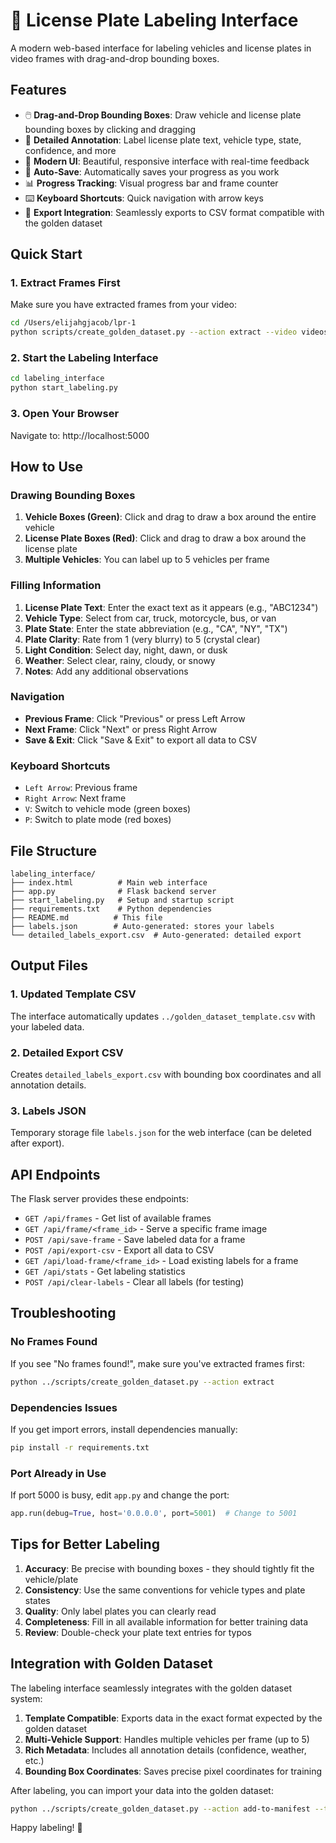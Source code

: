 # 🚗 License Plate Labeling Interface

A modern web-based interface for labeling vehicles and license plates in video frames with drag-and-drop bounding boxes.

## Features

- 🖱️ **Drag-and-Drop Bounding Boxes**: Draw vehicle and license plate bounding boxes by clicking and dragging
- 📝 **Detailed Annotation**: Label license plate text, vehicle type, state, confidence, and more
- 🎨 **Modern UI**: Beautiful, responsive interface with real-time feedback
- 💾 **Auto-Save**: Automatically saves your progress as you work
- 📊 **Progress Tracking**: Visual progress bar and frame counter
- ⌨️ **Keyboard Shortcuts**: Quick navigation with arrow keys
- 🔄 **Export Integration**: Seamlessly exports to CSV format compatible with the golden dataset

## Quick Start

### 1. Extract Frames First
Make sure you have extracted frames from your video:
```bash
cd /Users/elijahgjacob/lpr-1
python scripts/create_golden_dataset.py --action extract --video videos/main_video.mp4
```

### 2. Start the Labeling Interface
```bash
cd labeling_interface
python start_labeling.py
```

### 3. Open Your Browser
Navigate to: http://localhost:5000

## How to Use

### Drawing Bounding Boxes
1. **Vehicle Boxes (Green)**: Click and drag to draw a box around the entire vehicle
2. **License Plate Boxes (Red)**: Click and drag to draw a box around the license plate
3. **Multiple Vehicles**: You can label up to 5 vehicles per frame

### Filling Information
1. **License Plate Text**: Enter the exact text as it appears (e.g., "ABC1234")
2. **Vehicle Type**: Select from car, truck, motorcycle, bus, or van
3. **Plate State**: Enter the state abbreviation (e.g., "CA", "NY", "TX")
4. **Plate Clarity**: Rate from 1 (very blurry) to 5 (crystal clear)
5. **Light Condition**: Select day, night, dawn, or dusk
6. **Weather**: Select clear, rainy, cloudy, or snowy
7. **Notes**: Add any additional observations

### Navigation
- **Previous Frame**: Click "Previous" or press Left Arrow
- **Next Frame**: Click "Next" or press Right Arrow
- **Save & Exit**: Click "Save & Exit" to export all data to CSV

### Keyboard Shortcuts
- `Left Arrow`: Previous frame
- `Right Arrow`: Next frame
- `V`: Switch to vehicle mode (green boxes)
- `P`: Switch to plate mode (red boxes)

## File Structure

```
labeling_interface/
├── index.html          # Main web interface
├── app.py              # Flask backend server
├── start_labeling.py   # Setup and startup script
├── requirements.txt    # Python dependencies
├── README.md          # This file
├── labels.json        # Auto-generated: stores your labels
└── detailed_labels_export.csv  # Auto-generated: detailed export
```

## Output Files

### 1. Updated Template CSV
The interface automatically updates `../golden_dataset_template.csv` with your labeled data.

### 2. Detailed Export CSV
Creates `detailed_labels_export.csv` with bounding box coordinates and all annotation details.

### 3. Labels JSON
Temporary storage file `labels.json` for the web interface (can be deleted after export).

## API Endpoints

The Flask server provides these endpoints:

- `GET /api/frames` - Get list of available frames
- `GET /api/frame/<frame_id>` - Serve a specific frame image
- `POST /api/save-frame` - Save labeled data for a frame
- `POST /api/export-csv` - Export all data to CSV
- `GET /api/load-frame/<frame_id>` - Load existing labels for a frame
- `GET /api/stats` - Get labeling statistics
- `POST /api/clear-labels` - Clear all labels (for testing)

## Troubleshooting

### No Frames Found
If you see "No frames found!", make sure you've extracted frames first:
```bash
python ../scripts/create_golden_dataset.py --action extract
```

### Dependencies Issues
If you get import errors, install dependencies manually:
```bash
pip install -r requirements.txt
```

### Port Already in Use
If port 5000 is busy, edit `app.py` and change the port:
```python
app.run(debug=True, host='0.0.0.0', port=5001)  # Change to 5001
```

## Tips for Better Labeling

1. **Accuracy**: Be precise with bounding boxes - they should tightly fit the vehicle/plate
2. **Consistency**: Use the same conventions for vehicle types and plate states
3. **Quality**: Only label plates you can clearly read
4. **Completeness**: Fill in all available information for better training data
5. **Review**: Double-check your plate text entries for typos

## Integration with Golden Dataset

The labeling interface seamlessly integrates with the golden dataset system:

1. **Template Compatible**: Exports data in the exact format expected by the golden dataset
2. **Multi-Vehicle Support**: Handles multiple vehicles per frame (up to 5)
3. **Rich Metadata**: Includes all annotation details (confidence, weather, etc.)
4. **Bounding Box Coordinates**: Saves precise pixel coordinates for training

After labeling, you can import your data into the golden dataset:
```bash
python ../scripts/create_golden_dataset.py --action add-to-manifest --template ../golden_dataset_template.csv
```

Happy labeling! 🎯
